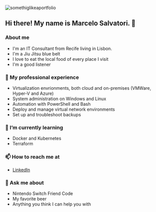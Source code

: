 ![somethiglikeaportfolio](https://i.imgur.com/3BoHdIx.png)

## Hi there! My name is Marcelo Salvatori. 👋

### About me
- I'm an IT Consultant from Recife living in Lisbon. 
- I'm a Jiu Jitsu blue belt 
- I love to eat the local food of every place I visit
- I'm a good listener

### 🔭 My professional experience
- Virtualization envrionments, both cloud and on-premises (VMWare, Hyper-V and Azure)
- System administration on Windows and Linux
- Automation with PowerShell and Bash
- Deploy and manage virtual network environments
- Set up and troubleshoot backups

### 🌱 I’m currently learning
- Docker and Kubernetes
- Terraform

### 📫 How to reach me at
- [LinkedIn](https://www.linkedin.com/in/marcelo-salvatori/)

### 💬 Ask me about
- Nintendo Switch Friend Code
- My favorite beer
- Anything you think I can help you with
